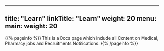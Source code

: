 
---
title: "Learn"
linkTitle: "Learn"
weight: 20
menu:
  main:
    weight: 20
---

{{% pageinfo %}}
This is a Docs page which include all Content on Medical, Pharmacy jobs and Recruitments Notifications.
{{% /pageinfo %}}





